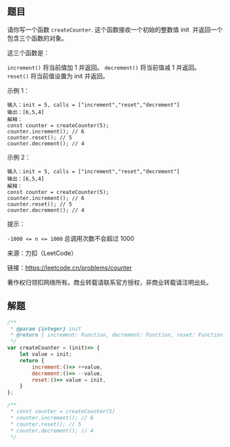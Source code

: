 ## 题目

请你写一个函数 `createCounter`. 这个函数接收一个初始的整数值 init  并返回一个包含三个函数的对象。

这三个函数是：

`increment()` 将当前值加 1 并返回。
`decrement()` 将当前值减 1 并返回。
`reset()` 将当前值设置为 init 并返回。


示例 1：

```text
输入：init = 5, calls = ["increment","reset","decrement"]
输出：[6,5,4]
解释：
const counter = createCounter(5);
counter.increment(); // 6
counter.reset(); // 5
counter.decrement(); // 4
```

示例 2：

```text
输入：init = 5, calls = ["increment","reset","decrement"]
输出：[6,5,4]
解释：
const counter = createCounter(5);
counter.increment(); // 6
counter.reset(); // 5
counter.decrement(); // 4
```

提示：

`-1000 <= n <= 1000`
总调用次数不会超过 1000

来源：力扣（LeetCode）

链接：https://leetcode.cn/problems/counter

著作权归领扣网络所有。商业转载请联系官方授权，非商业转载请注明出处。

## 解题

```js
/**
 * @param {integer} init
 * @return { increment: Function, decrement: Function, reset: Function }
 */
var createCounter = (init)=> {
    let value = init;
    return {
        increment:()=> ++value,
        decrement:()=> --value,
        reset:()=> value = init,
    }
};

/**
 * const counter = createCounter(5)
 * counter.increment(); // 6
 * counter.reset(); // 5
 * counter.decrement(); // 4
 */
```
